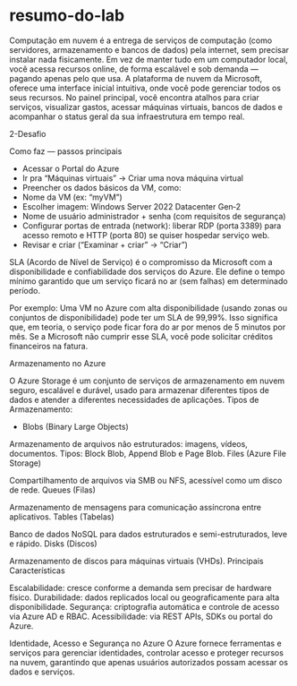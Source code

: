 # resumo-do-lab

Computação em nuvem é a entrega de serviços de computação (como servidores, armazenamento e bancos de dados) pela internet, sem precisar instalar nada fisicamente. Em vez de manter tudo em um computador local, você acessa recursos online, de forma escalável e sob demanda — pagando apenas pelo que usa. A plataforma de nuvem da Microsoft, oferece uma interface inicial intuitiva, onde você pode gerenciar todos os seus recursos. No painel principal, você encontra atalhos para criar serviços, visualizar gastos, acessar máquinas virtuais, bancos de dados e acompanhar o status geral da sua infraestrutura em tempo real.


2-Desafio 

Como faz — passos principais

- Acessar o Portal do Azure 
- Ir pra “Máquinas virtuais” → Criar uma nova máquina virtual 
- Preencher os dados básicos da VM, como:
- Nome da VM (ex: “myVM”) 
- Escolher imagem: Windows Server 2022 Datacenter Gen‑2 
- Nome de usuário administrador + senha (com requisitos de segurança) 
- Configurar portas de entrada (network): liberar RDP (porta 3389) para acesso remoto e HTTP (porta 80) se quiser hospedar serviço web. 
- Revisar e criar (“Examinar + criar” → “Criar”)

SLA (Acordo de Nível de Serviço) é o compromisso da Microsoft com a disponibilidade e confiabilidade dos serviços do Azure.
Ele define o tempo mínimo garantido que um serviço ficará no ar (sem falhas) em determinado período.

Por exemplo:
Uma VM no Azure com alta disponibilidade (usando zonas ou conjuntos de disponibilidade) pode ter um SLA de 99,99%.
Isso significa que, em teoria, o serviço pode ficar fora do ar por menos de 5 minutos por mês.
Se a Microsoft não cumprir esse SLA, você pode solicitar créditos financeiros na fatura.

Armazenamento no Azure

O Azure Storage é um conjunto de serviços de armazenamento em nuvem seguro, escalável e durável, usado para armazenar diferentes tipos de dados e atender a diferentes necessidades de aplicações.
Tipos de Armazenamento:
- Blobs (Binary Large Objects)

Armazenamento de arquivos não estruturados: imagens, vídeos, documentos.
Tipos: Block Blob, Append Blob e Page Blob.
Files (Azure File Storage)

Compartilhamento de arquivos via SMB ou NFS, acessível como um disco de rede.
Queues (Filas)

Armazenamento de mensagens para comunicação assíncrona entre aplicativos.
Tables (Tabelas)

Banco de dados NoSQL para dados estruturados e semi-estruturados, leve e rápido.
Disks (Discos)

Armazenamento de discos para máquinas virtuais (VHDs).
Principais Características

Escalabilidade: cresce conforme a demanda sem precisar de hardware físico.
Durabilidade: dados replicados local ou geograficamente para alta disponibilidade.
Segurança: criptografia automática e controle de acesso via Azure AD e RBAC.
Acessibilidade: via REST APIs, SDKs ou portal do Azure.

Identidade, Acesso e Segurança no Azure
O Azure fornece ferramentas e serviços para gerenciar identidades, controlar acesso e proteger recursos na nuvem, garantindo que apenas usuários autorizados possam acessar os dados e serviços.
